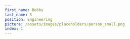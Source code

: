 ```yaml
---
first_name: Bobby
last_name: S
position: Engineering
picture: /assets/images/placeholders/person_small.png
index: 1
---
```

